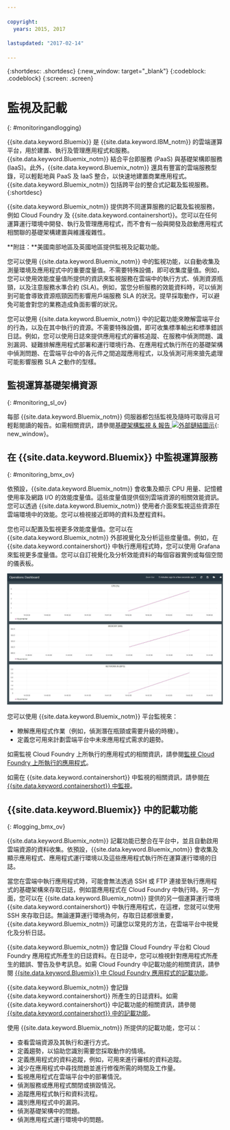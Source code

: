 ```yaml
---

copyright:
  years: 2015, 2017

lastupdated: "2017-02-14"

---
```



{:shortdesc: .shortdesc}
{:new_window: target="_blank"}
{:codeblock: .codeblock}
{:screen: .screen}

# 監視及記載
{: #monitoringandlogging}

{{site.data.keyword.Bluemix}} 是 {{site.data.keyword.IBM_notm}} 的雲端運算平台，用於建置、執行及管理應用程式和服務。{{site.data.keyword.Bluemix_notm}} 結合平台即服務 (PaaS) 與基礎架構即服務 (IaaS)。此外，{{site.data.keyword.Bluemix_notm}} 還具有豐富的雲端服務型錄，可以輕鬆地與 PaaS 及 IaaS 整合，以快速地建置商業應用程式。{{site.data.keyword.Bluemix_notm}} 包括跨平台的整合式記載及監視服務。
{:shortdesc}

{{site.data.keyword.Bluemix_notm}} 提供跨不同運算服務的記載及監視服務，例如 Cloud Foundry 及 {{site.data.keyword.containershort}}。您可以在任何運算運行環境中開發、執行及管理應用程式，而不會有一般與開發及啟動應用程式相關聯的基礎架構建置與維護複雜性。 

**附註：**美國南部地區及英國地區提供監視及記載功能。

您可以使用 {{site.data.keyword.Bluemix_notm}} 中的監視功能，以自動收集及測量環境及應用程式中的重要度量值。不需要特殊設備，即可收集度量值。例如，您可以使用效能度量值所提供的資訊來監視服務在雲端中的執行方式、偵測資源瓶頸，以及注意服務水準合約 (SLA)。例如，當您分析服務的效能資料時，可以偵測到可能會導致資源瓶頸因而影響用戶端服務 SLA 的狀況。提早採取動作，可以避免可能會對您的業務造成負面影響的狀況。  

您可以使用 {{site.data.keyword.Bluemix_notm}} 中的記載功能來瞭解雲端平台的行為，以及在其中執行的資源。不需要特殊設備，即可收集標準輸出和標準錯誤日誌。例如，您可以使用日誌來提供應用程式的審核追蹤、在服務中偵測問題、識別漏洞、疑難排解應用程式部署和運行環境行為、在應用程式執行所在的基礎架構中偵測問題、在雲端平台中的各元件之間追蹤應用程式，以及偵測可用來搶先處理可能影響服務 SLA 之動作的型樣。

## 監視運算基礎架構資源
{: #monitoring_sl_ov}

每部 {{site.data.keyword.Bluemix_notm}} 伺服器都包括監視及隨時可取得且可輕鬆閱讀的報告。如需相關資訊，請參閱[基礎架構監視 & 報告 ![外部鏈結圖示](../icons/launch-glyph.svg "外部鏈結圖示")](https://www.ibm.com/cloud-computing/bluemix/infrastructure-monitoring){: new_window}。


## 在 {{site.data.keyword.Bluemix}} 中監視運算服務
{: #monitoring_bmx_ov}

依預設，{{site.data.keyword.Bluemix_notm}} 會收集及顯示 CPU 用量、記憶體使用率及網路 I/O 的效能度量值。這些度量值提供個別雲端資源的相關效能資訊。您可以透過 {{site.data.keyword.Bluemix_notm}} 使用者介面來監視這些資源在雲端環境中的效能。您可以檢視接近即時的資料及歷程資料。
 

您也可以配置及監視更多效能度量值。您可以在 {{site.data.keyword.Bluemix_notm}} 外部視覺化及分析這些度量值。例如，在 {{site.data.keyword.containershort}} 中執行應用程式時，您可以使用 Grafana 來監視更多度量值。您可以自訂視覺化及分析效能資料的每個容器實例或每個空間的儀表板。

![{{site.data.keyword.Bluemix_notm}} 中所執行容器的 Grafana 監視視圖](images/monitoring_default_container_grafana_view.jpg)

您可以使用 {{site.data.keyword.Bluemix_notm}} 平台監視來：

* 瞭解應用程式作業（例如，偵測潛在瓶頸或需要升級的時機）。
* 定義您可用來計劃雲端平台中未來應用程式需求的趨勢。

如需監視 Cloud Foundry 上所執行的應用程式的相關資訊，請參閱[監視 Cloud Foundry 上所執行的應用程式](monitoring_cf_apps.html#monitoring_bluemix_apps)。

如需在 {{site.data.keyword.containershort}} 中監視的相關資訊，請參閱[在 {{site.data.keyword.containershort}} 中監視](/docs/containers/monitoringandlogging/container_ml_monitor.html#container_ml_monitor)。   

## {{site.data.keyword.Bluemix}} 中的記載功能
{: #logging_bmx_ov}

{{site.data.keyword.Bluemix_notm}} 記載功能已整合在平台中，並且自動啟用雲端資源的資料收集。依預設，{{site.data.keyword.Bluemix_notm}} 會收集及顯示應用程式、應用程式運行環境以及這些應用程式執行所在運算運行環境的日誌。
 

當您在雲端中執行應用程式時，可能會無法透過 SSH 或 FTP 連接至執行應用程式的基礎架構來存取日誌，例如當應用程式在 Cloud Foundry 中執行時。另一方面，您可以在 {{site.data.keyword.Bluemix_notm}} 提供的另一個運算運行環境 {{site.data.keyword.containershort}} 中執行應用程式，在這裡，您就可以使用 SSH 來存取日誌。無論運算運行環境為何，存取日誌都很重要，{{site.data.keyword.Bluemix_notm}} 可讓您以常見的方法，在雲端平台中視覺化及分析日誌。

{{site.data.keyword.Bluemix_notm}} 會記錄 Cloud Foundry 平台和 Cloud Foundry 應用程式所產生的日誌資料。在日誌中，您可以檢視針對應用程式所產生的錯誤、警告及參考訊息。如需 Cloud Foundry 中記載功能的相關資訊，請參閱 [{{site.data.keyword.Bluemix}} 中 Cloud Foundry 應用程式的記載功能](logging_cf_apps.html#logging_bluemix_cf_apps)。

{{site.data.keyword.Bluemix_notm}} 會記錄 {{site.data.keyword.containershort}} 所產生的日誌資料。如需 {{site.data.keyword.containershort}} 中記載功能的相關資訊，請參閱 [{{site.data.keyword.containershort}} 中的記載功能](/docs/containers/monitoringandlogging/container_ml_logs.html#container_ml_logs)。   


使用 {{site.data.keyword.Bluemix_notm}} 所提供的記載功能，您可以：

* 查看雲端資源及其執行和運行方式。
* 定義趨勢，以協助您識別需要您採取動作的情境。
* 定義應用程式的資料追蹤，例如，可用來進行審核的資料追蹤。
* 減少在應用程式中尋找問題並進行修復所需的時間及工作量。 
* 監視應用程式在雲端平台中的部署情況。
* 偵測服務或應用程式關閉或損毀情況。
* 追蹤應用程式執行和資料流程。
* 識別應用程式中的漏洞。
* 偵測基礎架構中的問題。
* 偵測應用程式運行環境中的問題。


